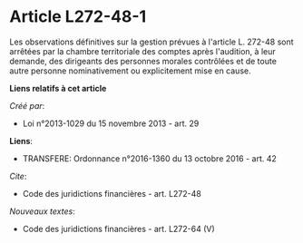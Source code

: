 # Article L272-48-1

Les observations définitives sur la gestion prévues à l'article L. 272-48 sont arrêtées par la chambre territoriale des
comptes après l'audition, à leur demande, des dirigeants des personnes morales contrôlées et de toute autre personne
nominativement ou explicitement mise en cause.

**Liens relatifs à cet article**

_Créé par_:

  - Loi n°2013-1029 du 15 novembre 2013 - art. 29

**Liens**:

  - TRANSFERE: Ordonnance n°2016-1360 du 13 octobre 2016 - art. 42

_Cite_:

  - Code des juridictions financières - art. L272-48

_Nouveaux textes_:

  - Code des juridictions financières - art. L272-64 (V)
